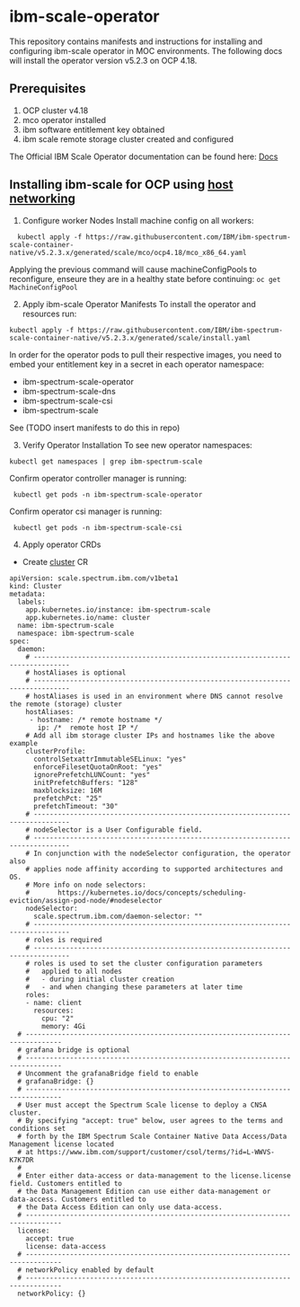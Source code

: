 # ibm-scale-operator
This repository contains manifests and instructions for installing and configuring ibm-scale operator in MOC environments. The following docs will install the operator version v5.2.3 on OCP 4.18.

## Prerequisites 
1. OCP cluster v4.18
2. mco operator installed
3. ibm software entitlement key obtained
4. ibm scale remote storage cluster created and configured

The Official IBM Scale Operator documentation can be found here: [Docs](https://www.ibm.com/docs/en/scalecontainernative/5.2.3)

## Installing ibm-scale for OCP using [host networking](https://www.ibm.com/docs/en/scalecontainernative/5.2.3?topic=planning-deployment-considerations#host-network)

1. Configure worker Nodes
Install machine config on all workers:
```
  kubectl apply -f https://raw.githubusercontent.com/IBM/ibm-spectrum-scale-container-native/v5.2.3.x/generated/scale/mco/ocp4.18/mco_x86_64.yaml
```

Applying the previous command will cause machineConfigPools to reconfigure, enseure they are in a healthy state before continuing: `oc get MachineConfigPool`

2. Apply ibm-scale Operator Manifests
To install the operator and resources run:
```
kubectl apply -f https://raw.githubusercontent.com/IBM/ibm-spectrum-scale-container-native/v5.2.3.x/generated/scale/install.yaml
```

In order for the operator pods to pull their respective images, you need to embed your entitlement key in a secret in each operator namespace:
- ibm-spectrum-scale-operator
- ibm-spectrum-scale-dns
- ibm-spectrum-scale-csi
- ibm-spectrum-scale

See (TODO insert manifests to do this in repo)

3. Verify Operator Installation
To see new operator namespaces: 
```
kubectl get namespaces | grep ibm-spectrum-scale
```

Confirm operator controller manager is running:
```
 kubectl get pods -n ibm-spectrum-scale-operator
```

Confirm operator csi manager is running:
```
 kubectl get pods -n ibm-spectrum-scale-csi
```

4. Apply operator CRDs
- Create [cluster](https://www.ibm.com/docs/en/scalecontainernative/5.2.3?topic=resources-cluster) CR
```
apiVersion: scale.spectrum.ibm.com/v1beta1
kind: Cluster
metadata:
  labels:
    app.kubernetes.io/instance: ibm-spectrum-scale
    app.kubernetes.io/name: cluster
  name: ibm-spectrum-scale
  namespace: ibm-spectrum-scale
spec:
  daemon:
    # -------------------------------------------------------------------------------
    # hostAliases is optional
    # -------------------------------------------------------------------------------
    # hostAliases is used in an environment where DNS cannot resolve the remote (storage) cluster
    hostAliases:
     - hostname: /* remote hostname */
       ip: /*  remote host IP */
    # Add all ibm storage cluster IPs and hostnames like the above example
    clusterProfile:
      controlSetxattrImmutableSELinux: "yes"
      enforceFilesetQuotaOnRoot: "yes"
      ignorePrefetchLUNCount: "yes"
      initPrefetchBuffers: "128"
      maxblocksize: 16M
      prefetchPct: "25"
      prefetchTimeout: "30"
    # -------------------------------------------------------------------------------
    # nodeSelector is a User Configurable field.
    # -------------------------------------------------------------------------------
    # In conjunction with the nodeSelector configuration, the operator also
    # applies node affinity according to supported architectures and OS.
    # More info on node selectors:
    #       https://kubernetes.io/docs/concepts/scheduling-eviction/assign-pod-node/#nodeselector
    nodeSelector:
      scale.spectrum.ibm.com/daemon-selector: ""
    # -------------------------------------------------------------------------------
    # roles is required
    # -------------------------------------------------------------------------------
    # roles is used to set the cluster configuration parameters
    #   applied to all nodes
    #   - during initial cluster creation
    #   - and when changing these parameters at later time
    roles:
    - name: client
      resources:
        cpu: "2"
        memory: 4Gi
  # -------------------------------------------------------------------------------
  # grafana bridge is optional
  # -------------------------------------------------------------------------------
  # Uncomment the grafanaBridge field to enable
  # grafanaBridge: {}
  # -------------------------------------------------------------------------------
  # User must accept the Spectrum Scale license to deploy a CNSA cluster.
  # By specifying "accept: true" below, user agrees to the terms and conditions set
  # forth by the IBM Spectrum Scale Container Native Data Access/Data Management license located
  # at https://www.ibm.com/support/customer/csol/terms/?id=L-WWVS-K7K7DR
  #
  # Enter either data-access or data-management to the license.license field. Customers entitled to
  # the Data Management Edition can use either data-management or data-access. Customers entitled to
  # the Data Access Edition can only use data-access.
  # -------------------------------------------------------------------------------
  license:
    accept: true
    license: data-access
  # -------------------------------------------------------------------------------
  # networkPolicy enabled by default
  # -------------------------------------------------------------------------------
  networkPolicy: {}
```
